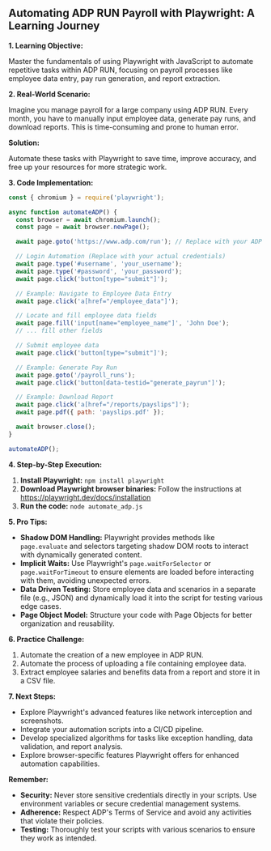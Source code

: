 

## Automating ADP RUN Payroll with Playwright: A Learning Journey

**1. Learning Objective:** 

Master the fundamentals of using Playwright with JavaScript to automate repetitive tasks within ADP RUN, focusing on payroll processes like employee data entry, pay run generation, and report extraction.

**2. Real-World Scenario:**

Imagine you manage payroll for a large company using ADP RUN. Every month, you have to manually input employee data, generate pay runs, and download reports. This is time-consuming and prone to human error.

**Solution:**

Automate these tasks with Playwright to save time, improve accuracy, and free up your resources for more strategic work.

**3. Code Implementation:**

```javascript
const { chromium } = require('playwright');

async function automateADP() {
  const browser = await chromium.launch();
  const page = await browser.newPage();

  await page.goto('https://www.adp.com/run'); // Replace with your ADP RUN login URL

  // Login Automation (Replace with your actual credentials)
  await page.type('#username', 'your_username');
  await page.type('#password', 'your_password');
  await page.click('button[type="submit"]');

  // Example: Navigate to Employee Data Entry
  await page.click('a[href="/employee_data"]');

  // Locate and fill employee data fields
  await page.fill('input[name="employee_name"]', 'John Doe');
  // ... fill other fields

  // Submit employee data
  await page.click('button[type="submit"]');

  // Example: Generate Pay Run
  await page.goto('/payroll_runs');
  await page.click('button[data-testid="generate_payrun"]');

  // Example: Download Report
  await page.click('a[href="/reports/payslips"]');
  await page.pdf({ path: 'payslips.pdf' });

  await browser.close();
}

automateADP();

```

**4. Step-by-Step Execution:**

1. **Install Playwright:** `npm install playwright`
2. **Download Playwright browser binaries:** Follow the instructions at https://playwright.dev/docs/installation
3. **Run the code:** `node automate_adp.js`

**5. Pro Tips:**

* **Shadow DOM Handling:** Playwright provides methods like `page.evaluate` and selectors targeting shadow DOM roots to interact with dynamically generated content. 
* **Implicit Waits:** Use Playwright's `page.waitForSelector` or `page.waitForTimeout` to ensure elements are loaded before interacting with them, avoiding unexpected errors.
* **Data Driven Testing:**  Store employee data and scenarios in a separate file (e.g., JSON) and dynamically load it into the script for testing various edge cases.
* **Page Object Model:** Structure your code with Page Objects for better organization and reusability.

**6. Practice Challenge:**

1. Automate the creation of a new employee in ADP RUN.
2. Automate the process of uploading a file containing employee data.
3. Extract employee salaries and benefits data from a report and store it in a CSV file.

**7. Next Steps:**

* Explore Playwright's advanced features like network interception and screenshots.
* Integrate your automation scripts into a CI/CD pipeline.
* Develop specialized algorithms for tasks like exception handling, data validation, and report analysis.
* Explore browser-specific features Playwright offers for enhanced automation capabilities.


**Remember:**

* **Security:** Never store sensitive credentials directly in your scripts. Use environment variables or secure credential management systems.
* **Adherence:** Respect ADP's Terms of Service and avoid any activities that violate their policies.
* **Testing:** Thoroughly test your scripts with various scenarios to ensure they work as intended.